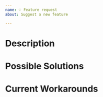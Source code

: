 ```yaml
---
name: 💡 Feature request
about: Suggest a new feature

---
```


<!--

Thanks for contributing to alphaTab. Before entering a new feature request please check following points

- Please make sure that no other feature request with the same topic exists already. Contribute to an existing one rather than asking again. 

-->

# Description 
<!--
Describe what feature you would like to have in alphaTab. 
-->

# Possible Solutions
<!--
Have you already seen implementations on other products which can act as reference?
-->

# Current Workarounds 
<!--
Are there workarounds how the feature can already be achieved today? 
-->
